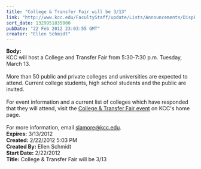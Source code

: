 ```yaml
---
title: "College & Transfer Fair will be 3/13"
link: "http://www.kcc.edu/FacultyStaff/update/Lists/Announcements/DispForm.aspx?ID=612"
sort_date: 1329951835000
pubDate: "22 Feb 2012 23:03:55 GMT"
creator: "Ellen Schmidt"
---
```


<div><b>Body:</b> <div class=ExternalClassBC1EBA06517D4A77A92AFC026CE82B7E><div>KCC will host a College and Transfer Fair from 5:30-7:30 p.m. Tuesday, March 13.  </div>
<div> </div>
<div>More than 50 public and private colleges and universities are expected to attend. Current college students, high school students and the public are invited.</div>
<div> </div>
<div>For event information and a current list of colleges which have responded that they will attend, visit the <a href="/Lists/KCCEvents/DispForm2.aspx?List=cadf16d8-0c2d-41f3-bbd2-38d7f00e1dbc&amp;ID=181&amp;Source=http://www.kcc.edu/Pages/allevents.aspx">College &amp; Transfer Fair event</a> on KCC's home page.</div>
<div> </div>
<div>For more information, email <a href="mailto:slamore@kcc.edu">slamore@kcc.edu</a>.<br></div></div></div>
<div><b>Expires:</b> 3/13/2012</div>
<div><b>Created:</b> 2/22/2012 5:03 PM</div>
<div><b>Created By:</b> Ellen Schmidt</div>
<div><b>Start Date:</b> 2/22/2012</div>
<div><b>Title:</b> College &amp; Transfer Fair will be 3/13</div>

